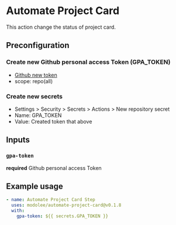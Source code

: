 # Automate Project Card

This action change the status of project card.

## Preconfiguration

### Create new Github personal access Token (GPA_TOKEN)

- [Github new token](https://github.com/settings/tokens/new)
- scope: repo(all)

### Create new secrets

- Settings > Security > Secrets > Actions > New repository secret
- Name: GPA_TOKEN
- Value: Created token that above

## Inputs

### `gpa-token`

**required** Github personal access Token

## Example usage

```yml
- name: Automate Project Card Step
  uses: modolee/automate-project-card@v0.1.8
  with:
    gpa-token: ${{ secrets.GPA_TOKEN }}
```
